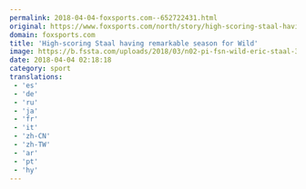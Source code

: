 ```yaml
---
permalink: 2018-04-04-foxsports.com--652722431.html
original: https://www.foxsports.com/north/story/high-scoring-staal-having-remarkable-season-for-wild-040318
domain: foxsports.com
title: 'High-scoring Staal having remarkable season for Wild'
image: https://b.fssta.com/uploads/2018/03/n02-pi-fsn-wild-eric-staal-30-goals-022618.vresize.1200.630.high.77.jpg
date: 2018-04-04 02:18:18
category: sport
translations: 
 - 'es'
 - 'de'
 - 'ru'
 - 'ja'
 - 'fr'
 - 'it'
 - 'zh-CN'
 - 'zh-TW'
 - 'ar'
 - 'pt'
 - 'hy'
---
```



